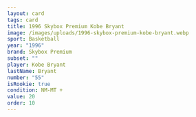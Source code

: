 ```yaml
---
layout: card
tags: card
title: 1996 Skybox Premium Kobe Bryant
image: /images/uploads/1996-skybox-premium-kobe-bryant.webp
sport: Basketball
year: "1996"
brand: Skybox Premium
subset: ""
player: Kobe Bryant
lastName: Bryant
number: "55"
isRookie: true
condition: NM-MT +
value: 20
order: 10
---
```

